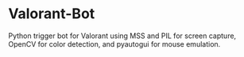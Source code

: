 # Valorant-Bot
Python trigger bot for Valorant using MSS and PIL for screen capture, OpenCV for color detection, and pyautogui for mouse emulation.
